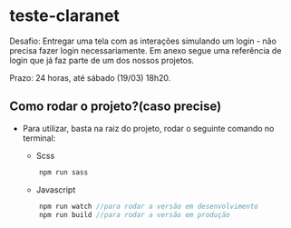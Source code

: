 # teste-claranet


Desafio: Entregar uma tela com as interações simulando um login - não precisa fazer login necessariamente. Em anexo segue uma referência de login que já faz parte de um dos nossos projetos.

Prazo: 24 horas, até sábado (19/03) 18h20.

## Como rodar o projeto?(caso precise)

- Para utilizar, basta na raiz do projeto, rodar o seguinte comando no terminal:

  - Scss

  ```js
      npm run sass
  ```

  - Javascript

  ```js
      npm run watch //para rodar a versão em desenvolvimento
      npm run build //para rodar a versão em produção
  ```
